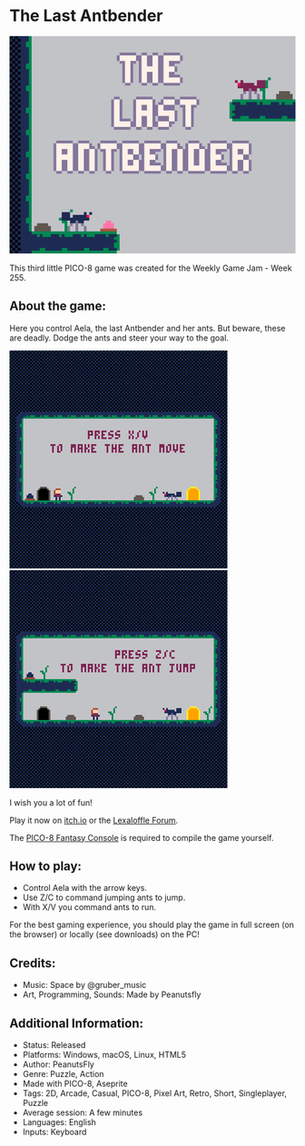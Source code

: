 # The Last Antbender
![](assets/the-last-antbender_cover.png)

This third little PICO-8 game was created for the Weekly Game Jam - Week 255.

## About the game:

Here you control Aela, the last Antbender and her ants. But beware, these are deadly. Dodge the ants and steer your way to the goal.

![](assets/antbender_0.gif) ![](assets/antbender_1.gif)

I wish you a lot of fun!

Play it now on [itch.io](https://peanutsfly.itch.io/the-last-antbender) or the [Lexaloffle Forum](https://www.lexaloffle.com/bbs/?tid=48009).

The [PICO-8 Fantasy Console](https://www.lexaloffle.com/pico-8.php) is required to compile the game yourself.

## How to play:

-   Control Aela with the arrow keys.
-   Use Z/C to command jumping ants to jump.
-   With X/V you command ants to run.

For the best gaming experience, you should play the game in full screen (on the browser) or locally (see downloads) on the PC!

## Credits:

-   Music: Space by @gruber_music
-   Art, Programming, Sounds: Made by Peanutsfly

## Additional Information:

-   Status: Released
-   Platforms: Windows, macOS, Linux, HTML5
-   Author: PeanutsFly
-   Genre: Puzzle, Action
-   Made with PICO-8, Aseprite
-   Tags: 2D, Arcade, Casual, PICO-8, Pixel Art, Retro, Short, Singleplayer, Puzzle
-   Average session: A few minutes
-   Languages: English
-   Inputs: Keyboard
